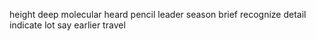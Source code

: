 height deep molecular heard pencil leader season brief recognize detail indicate lot say earlier travel